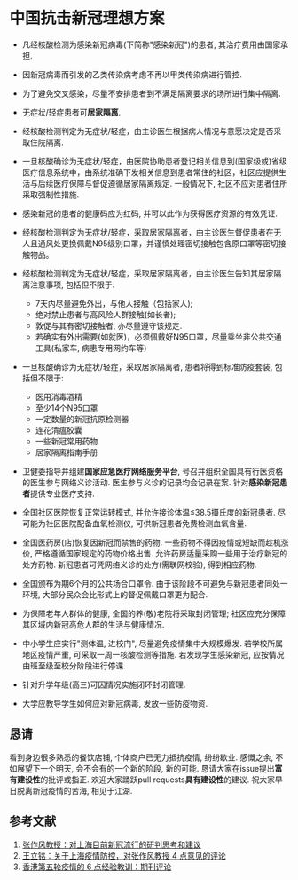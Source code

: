 # 中国抗击新冠理想方案

- 凡经核酸检测为感染新冠病毒(下简称"感染新冠")的患者, 其治疗费用由国家承担.

- 因新冠病毒而引发的乙类传染病考虑不再以甲类传染病进行管控.

- 为了避免交叉感染，尽量不安排患者到不满足隔离要求的场所进行集中隔离.

- 无症状/轻症患者可**居家隔离**.

- 经核酸检测判定为无症状/轻症，由主诊医生根据病人情况与意愿决定是否采取住院隔离.

- 一旦核酸确诊为无症状/轻症，由医院协助患者登记相关信息到(国家级或)省级医疗信息系统中，由系统准确下发相关信息到患者常住的社区，社区应提供生活与后续医疗保障与督促遵循居家隔离规定. 一般情况下, 社区不应对患者住所采取强制性措施.

- 感染新冠的患者的健康码应为红码, 并可以此作为获得医疗资源的有效凭证.

- 经核酸检测判定为无症状/轻症，采取居家隔离者，由主诊医生督促患者在无人且通风处更换佩戴N95级别口罩，并谨慎处理密切接触包含原口罩等密切接触物品。

- 经核酸检测判定为无症状/轻症，采取居家隔离者，由主诊医生告知其居家隔离注意事项, 包括但不限于:
    - 7天内尽量避免外出，与他人接触（包括家人);
    - 绝对禁止患者与高风险人群接触(如长者);
    - 敦促与其有密切接触者, 亦尽量遵守该规定.
    - 若确实有外出需要(如就医)，必须佩戴好N95口罩，尽量乘坐非公共交通工具(私家车, 病患专用网约车等)

- 一旦核酸确诊为无症状/轻症，采取居家隔离者, 患者将得到标准防疫套装, 包括但不限于:
  - 医用消毒酒精
  - 至少14个N95口罩
  - 一定数量的新冠抗原检测器
  - 连花清瘟胶囊
  - 一些新冠常用药物
  - 居家隔离指南手册

- 卫健委指导并组建**国家应急医疗网络服务平台**, 号召并组织全国具有行医资格的医生参与网络义诊活动. 医生参与义诊的记录均会记录在案. 针对**感染新冠患者**提供专业医疗支持.

- 全国社区医院恢复正常运转模式, 并允许接诊体温≤38.5摄氏度的新冠患者. 尽可能为社区医院配备血氧检测仪, 可供新冠患者免费检测血氧含量.

- 全国医药房(店)恢复因新冠而禁售的药物. 一些药物不得因疫情或短缺而趁机涨价, 严格遵循国家规定的药物价格出售. 允许药房适量采购一些用于治疗新冠的处方药物. 新冠患者可凭网络义诊的处方(需联网校验), 得到相应药物.

- 全国颁布为期6个月的公共场合口罩令. 由于该阶段不可避免与新冠患者同处一环境, 大部分民众会比形式上的督促佩戴口罩更为配合.

- 为保障老年人群体的健康, 全国的养(敬)老院将采取封闭管理; 社区应充分保障其区域内新冠高危人群的生活与健康情况.

- 中小学生应实行"测体温, 进校门", 尽量避免疫情集中大规模爆发. 若学校所属地区疫情严重, 可采取一周一核酸检测等措施. 若发现学生感染新冠, 应按情况由班至级至校分阶段进行停课.

- 针对升学年级(高三)可因情况实施闭环封闭管理.

- 大学应教导学生如何应对新冠病毒, 发放一些防疫物资.

## 恳请

看到身边很多熟悉的餐饮店铺, 个体商户已无力抵抗疫情, 纷纷歇业.
感慨之余, 不如展望下一个明天, 会不会有的一个新的阶段, 新的可能.
恳请大家在issue提出**富有建设性**的批评或指正. 欢迎大家踊跃pull requests**具有建设性**的建议.
祝大家早日脱离新冠疫情的苦海, 相见于江湖.

## 参考文献

1. [张作风教授：对上海目前新冠流行的研判思考和建议](https://mp.weixin.qq.com/s/VrxjZffpTcFC_KQQd1QDNA)
2. [王立铭：关于上海疫情防控，对张作风教授 4 点意见的评论](https://mp.weixin.qq.com/s/MY97px_kSlUcAhnPKi7VIA)
3. [香港第五轮疫情的 6 点经验教训：期刊评论](https://mp.weixin.qq.com/s/IS1vcOA_fJdQBi0SUqVgoQ)

